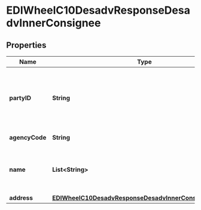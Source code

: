 

# EDIWheelC10DesadvResponseDesadvInnerConsignee


## Properties

| Name | Type | Description | Notes |
|------------ | ------------- | ------------- | -------------|
|**partyID** | **String** | Customer Account Michelin Ship To (ST) Number. 7 or 9 digit number |  |
|**agencyCode** | **String** | Fixed value &#x3D; 91 |  |
|**name** | **List&lt;String&gt;** | Name of Customer Account Michelin Ship To (ST) |  |
|**address** | [**EDIWheelC10DesadvResponseDesadvInnerConsigneeAddress**](EDIWheelC10DesadvResponseDesadvInnerConsigneeAddress.md) |  |  |



